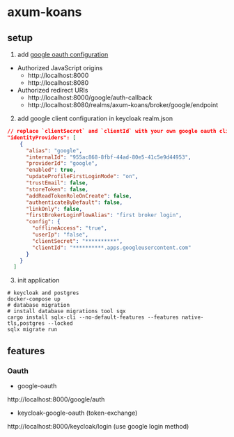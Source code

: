 # axum-koans

## setup

1. add [google oauth configuration](https://console.cloud.google.com/apis/credentials)

- Authorized JavaScript origins
  - http://localhost:8000
  - http://localhost:8080
- Authorized redirect URIs
  - http://localhost:8000/google/auth-callback
  - http://localhost:8080/realms/axum-koans/broker/google/endpoint

2. add google client configuration in keycloak realm.json

```json
// replace `clientSecret` and `clientId` with your own google oauth client
"identityProviders": [
    {
      "alias": "google",
      "internalId": "955ac868-8fbf-44ad-80e5-41c5e9d44953",
      "providerId": "google",
      "enabled": true,
      "updateProfileFirstLoginMode": "on",
      "trustEmail": false,
      "storeToken": false,
      "addReadTokenRoleOnCreate": false,
      "authenticateByDefault": false,
      "linkOnly": false,
      "firstBrokerLoginFlowAlias": "first broker login",
      "config": {
        "offlineAccess": "true",
        "userIp": "false",
        "clientSecret": "**********",
        "clientId": "**********.apps.googleusercontent.com"
      }
    }
  ]
```

3. init application

```shell
# keycloak and postgres
docker-compose up
# database migration
# install database migrations tool sqx
cargo install sqlx-cli --no-default-features --features native-tls,postgres --locked
sqlx migrate run
```

## features

### Oauth

- google-oauth

http://localhost:8000/google/auth

- keycloak-google-oauth (token-exchange)

http://localhost:8000/keycloak/login (use google login method)
